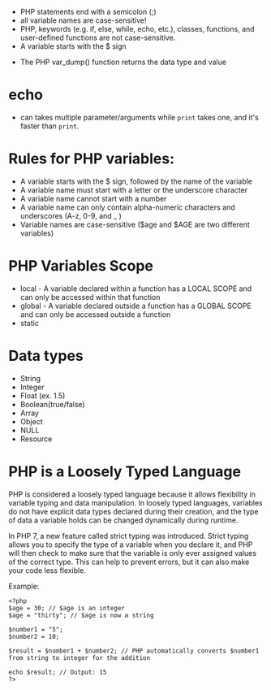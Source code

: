 - PHP statements end with a semicolon (;)
- all variable names are case-sensitive!
- PHP, keywords (e.g. if, else, while, echo, etc.), classes, functions, and user-defined functions are not case-sensitive.
- A variable starts with the $ sign

* The PHP var_dump() function returns the data type and value

# echo

- can takes multiple parameter/arguments while `print` takes one, and it's faster than `print`.

# Rules for PHP variables:

- A variable starts with the $ sign, followed by the name of the variable
- A variable name must start with a letter or the underscore character
- A variable name cannot start with a number
- A variable name can only contain alpha-numeric characters and underscores (A-z, 0-9, and \_ )
- Variable names are case-sensitive ($age and $AGE are two different variables)

# PHP Variables Scope

- local - A variable declared within a function has a LOCAL SCOPE and can only be accessed within that function
- global - A variable declared outside a function has a GLOBAL SCOPE and can only be accessed outside a function
- static

# Data types

- String
- Integer
- Float (ex. 1.5)
- Boolean(true/false)
- Array
- Object
- NULL
- Resource

# PHP is a Loosely Typed Language

PHP is considered a loosely typed language because it allows flexibility in variable typing and data manipulation. In loosely typed languages, variables do not have explicit data types declared during their creation, and the type of data a variable holds can be changed dynamically during runtime.

In PHP 7, a new feature called strict typing was introduced. Strict typing allows you to specify the type of a variable when you declare it, and PHP will then check to make sure that the variable is only ever assigned values of the correct type. This can help to prevent errors, but it can also make your code less flexible.

Example:

```
<?php
$age = 30; // $age is an integer
$age = "thirty"; // $age is now a string

$number1 = "5";
$number2 = 10;

$result = $number1 + $number2; // PHP automatically converts $number1 from string to integer for the addition

echo $result; // Output: 15
?>
```
